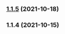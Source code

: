 ### [1.1.5](https://github.com/superbrave/frontend-search-component/compare/1.1.4...1.1.5) (2021-10-18)

### 1.1.4 (2021-10-15)

